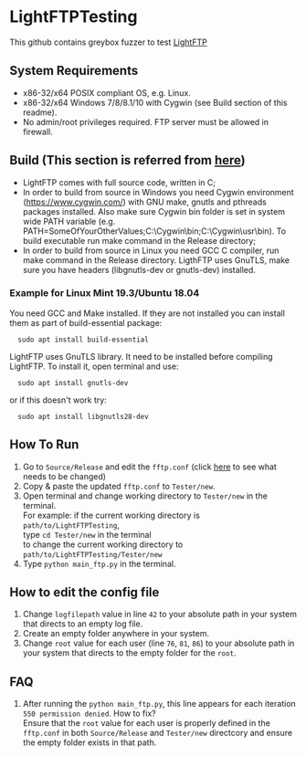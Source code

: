 # LightFTPTesting  
This github contains greybox fuzzer to test [LightFTP](https://github.com/hfiref0x/LightFTP)  

## System Requirements
* x86-32/x64 POSIX compliant OS, e.g. Linux.
* x86-32/x64 Windows 7/8/8.1/10 with Cygwin (see Build section of this readme).
* No admin/root privileges required. FTP server must be allowed in firewall.  

## Build (This section is referred from [here](https://github.com/hfiref0x/LightFTP/blob/master/README.md#build))

* LightFTP comes with full source code, written in C;
* In order to build from source in Windows you need Cygwin environment (https://www.cygwin.com/) with GNU make, gnutls and pthreads packages installed. Also make sure Cygwin bin folder is set in system wide PATH variable (e.g. PATH=SomeOfYourOtherValues;C:\Cygwin\bin;C:\Cygwin\usr\bin). To build executable run make command in the Release directory;
* In order to build from source in Linux you need GCC C compiler, run make command in the Release directory. LigthFTP uses GnuTLS, make sure you have headers (libgnutls-dev or gnutls-dev) installed.

### Example for Linux Mint 19.3/Ubuntu 18.04

You need GCC and Make installed. If they are not installed you can install them as part of build-essential package:

      sudo apt install build-essential
      
LightFTP uses GnuTLS library. It need to be installed before compiling LightFTP. To install it, open terminal and use:

      sudo apt install gnutls-dev
	  
or if this doesn't work try:

      sudo apt install libgnutls28-dev  

## How To Run
1) Go to `Source/Release` and edit the `fftp.conf` (click [here](#how-to-edit-the-config-file) to see what needs to be changed)  
2) Copy & paste the updated `fftp.conf` to `Tester/new`.  
3) Open terminal and change working directory to `Tester/new` in the terminal.  
  For example: if the current working directory is `path/to/LightFTPTesting`,  
  type `cd Tester/new` in the terminal  
  to change the current working directory to `path/to/LightFTPTesting/Tester/new`
4) Type `python main_ftp.py` in the terminal.  


## How to edit the config file  
1. Change `logfilepath` value in line `42` to your absolute path in your system that directs to an empty log file.  
2. Create an empty folder anywhere in your system.  
3. Change `root` value for each user (line `76`, `81`, `86`) to your absolute path in your system that directs to the empty folder for the `root`.  

## FAQ
1. After running the `python main_ftp.py`, this line appears for each iteration `550 permission denied`. How to fix?  
   Ensure that the `root` value for each user is properly defined in the `fftp.conf` in both `Source/Release` and `Tester/new` directcory and ensure the empty folder exists in that path.
